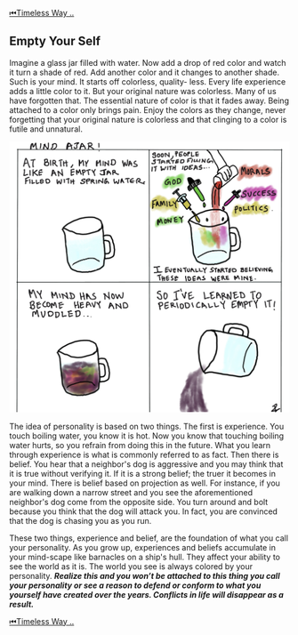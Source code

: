 [⏮Timeless Way ..](README.md)

## Empty Your Self

Imagine a glass jar filled with water. Now add a drop of
red color and watch it turn a shade of red. Add another
color and it changes to another shade. Such is your
mind. It starts off colorless, quality- less. Every life
experience adds a little color to it. But your original
nature was colorless. Many of us have forgotten that.
The essential nature of color is that it fades away.
Being attached to a color only brings pain. Enjoy the
colors as they change, never forgetting that your
original nature is colorless and that clinging to a color is
futile and unnatural.

![A Jar of Water](Jar_of_mind__.jpg)


The idea of personality is based on two things. The first
is experience. You touch boiling water, you know it is hot.
Now you know that touching boiling water hurts, so you
refrain from doing this in the future. What you learn
through experience is what is commonly referred to as
fact. Then there is belief. You hear that a neighbor's dog is
aggressive and you may think that it is true without
verifying it. If it is a strong belief; the truer it becomes in
your mind. There is belief based on projection as well. For
instance, if you are walking down a narrow street and you
see the aforementioned neighbor's dog come from the
opposite side. You turn around and bolt because you think
that the dog will attack you. In fact, you are convinced that
the dog is chasing you as you run.

These two things, experience and belief, are the
foundation of what you call your personality. As you grow
up, experiences and beliefs accumulate in your mind-scape
like barnacles on a ship's hull. They affect your ability to
see the world as it is. The world you see is always colored
by your personality. ***Realize this and you won’t be attached to this
thing you call your personality or see a reason to defend or conform to
what you yourself have created over the years. Conflicts in life will
disappear as a result.***

[⏮Timeless Way ..](README.md)
